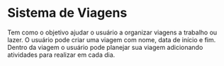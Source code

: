 # Sistema de Viagens

Tem como o objetivo ajudar o usuário a organizar viagens a trabalho ou lazer.
O usuário pode criar uma viagem com nome, data de início e fim.
Dentro da viagem o usuário pode planejar sua viagem adicionando atividades para realizar em cada dia.